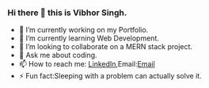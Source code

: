 ### Hi there 👋 this is Vibhor Singh.
- 🔭 I’m currently working on my Portfolio.
- 🌱 I’m currently learning Web Development.
- 👯 I’m looking to collaborate on a MERN stack project.
- 💬 Ask me about coding.
- 📫 How to reach me: [LinkedIn](https://www.linkedin.com/in/vibhor-singh-43539a186/),Email:[Email](vibhor.formal@gmail.com)
- ⚡ Fun fact:Sleeping with a problem can actually solve it.
